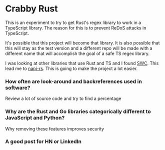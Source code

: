 # Crabby Rust
This is an experiment to try to get Rust's regex library to work in a TypeScript library. The reason for this is to prevent ReDoS attacks in TypeScript.

It's possible that this project will become that library. It is also possible that this will stay as the test version and a different repo will be made with a different name that will accomplish the goal of a safe TS regex library.

I was looking at other libraries that use Rust and TS and I found [SWC](https://github.com/swc-project/swc). This lead me to [napi-rs](https://github.com/napi-rs/napi-rs). This is going to make the project a lot easier.

### How often are look-around and backreferences used in software?
Review a lot of source code and try to find a percentage

### Why are the Rust and Go libraries categorically different to JavaScript and Python?
Why removing these features improves security

### A good post for HN or LinkedIn
